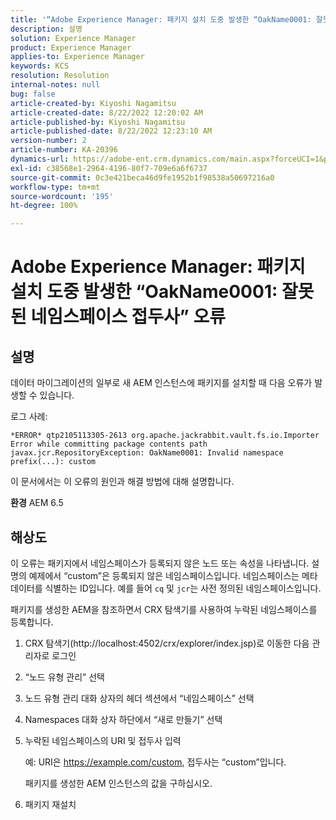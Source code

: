 ```yaml
---
title: '“Adobe Experience Manager: 패키지 설치 도중 발생한 “OakName0001: 잘못된 네임스페이스 접두사” 오류”'
description: 설명
solution: Experience Manager
product: Experience Manager
applies-to: Experience Manager
keywords: KCS
resolution: Resolution
internal-notes: null
bug: false
article-created-by: Kiyoshi Nagamitsu
article-created-date: 8/22/2022 12:20:02 AM
article-published-by: Kiyoshi Nagamitsu
article-published-date: 8/22/2022 12:23:10 AM
version-number: 2
article-number: KA-20396
dynamics-url: https://adobe-ent.crm.dynamics.com/main.aspx?forceUCI=1&pagetype=entityrecord&etn=knowledgearticle&id=3431d625-b021-ed11-b83e-002248086696
exl-id: c38568e1-2964-4196-80f7-709e6a6f6737
source-git-commit: 0c3e421beca46d9fe1952b1f98538a50697216a0
workflow-type: tm+mt
source-wordcount: '195'
ht-degree: 100%

---
```


# Adobe Experience Manager: 패키지 설치 도중 발생한 “OakName0001: 잘못된 네임스페이스 접두사” 오류

## 설명


데이터 마이그레이션의 일부로 새 AEM 인스턴스에 패키지를 설치할 때 다음 오류가 발생할 수 있습니다.

로그 사례:


```
*ERROR* qtp2105113305-2613 org.apache.jackrabbit.vault.fs.io.Importer Error while committing package contents path javax.jcr.RepositoryException: OakName0001: Invalid namespace prefix(...): custom
```




이 문서에서는 이 오류의 원인과 해결 방법에 대해 설명합니다.

<b>환경</b>
AEM 6.5


## 해상도


이 오류는 패키지에서 네임스페이스가 등록되지 않은 노드 또는 속성을 나타냅니다.
설명의 예제에서 “custom”은 등록되지 않은 네임스페이스입니다.
네임스페이스는 메타데이터를 식별하는 ID입니다. 예를 들어 `cq` 및 `jcr`는 사전 정의된 네임스페이스입니다.

패키지를 생성한 AEM을 참조하면서 CRX 탐색기를 사용하여 누락된 네임스페이스를 등록합니다.

1. CRX 탐색기(http://localhost:4502/crx/explorer/index.jsp)로 이동한 다음 관리자로 로그인
2. “노드 유형 관리” 선택
3. 노드 유형 관리 대화 상자의 헤더 섹션에서 “네임스페이스” 선택
4. Namespaces 대화 상자 하단에서 “새로 만들기” 선택
5. 누락된 네임스페이스의 URI 및 접두사 입력

   예: URI은 https://example.com/custom, 접두사는 “custom”입니다.

   패키지를 생성한 AEM 인스턴스의 값을 구하십시오.

6. 패키지 재설치
